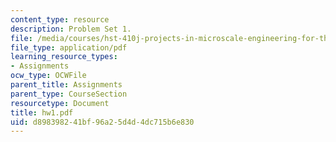 ```yaml
---
content_type: resource
description: Problem Set 1.
file: /media/courses/hst-410j-projects-in-microscale-engineering-for-the-life-sciences-spring-2007/d898398241bf96a25d4d4dc715b6e830_hw1.pdf
file_type: application/pdf
learning_resource_types:
- Assignments
ocw_type: OCWFile
parent_title: Assignments
parent_type: CourseSection
resourcetype: Document
title: hw1.pdf
uid: d8983982-41bf-96a2-5d4d-4dc715b6e830
---
```

